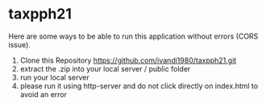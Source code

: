 # taxpph21

Here are some ways to be able to run this application without errors (CORS issue).

1. Clone this Repository https://github.com/ivandi1980/taxpph21.git
2. extract the .zip into your local server / public folder
3. run your local server
4. please run it using http-server and do not click directly on index.html to avoid an error
